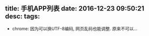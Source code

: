 title: 手机APP列表
date: 2016-12-23 09:50:21
desc:
tags:
---

* chrome: 因为可以换UTF-8编码, 网页乱码也能调整. 原来不可以...

